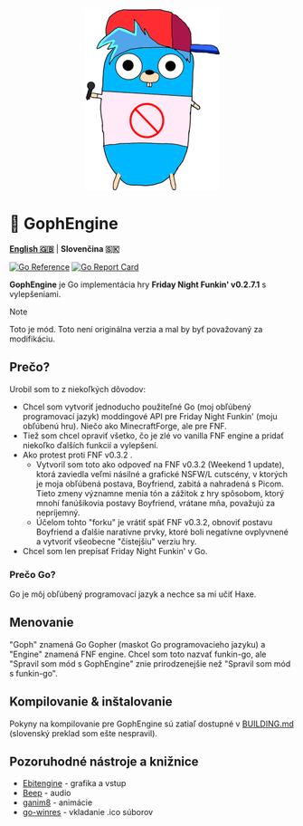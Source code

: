 <p align="center">
    <img src="https://github.com/MatusOllah/gophengine/blob/main/bf-gopher_240x320.png" alt="GophEngine logo">
</p>

# 🎤 GophEngine

**[English 🇬🇧](https://github.com/MatusOllah/gophengine/blob/main/README.md)** | **Slovenčina 🇸🇰**

[![Go Reference](https://pkg.go.dev/badge/github.com/MatusOllah/gophengine.svg)](https://pkg.go.dev/github.com/MatusOllah/gophengine) [![Go Report Card](https://goreportcard.com/badge/github.com/MatusOllah/gophengine)](https://goreportcard.com/report/github.com/MatusOllah/gophengine)

**GophEngine** je Go implementácia hry **Friday Night Funkin' v0.2.7.1** s vylepšeniami.

> [!NOTE]
> Toto je mód. Toto není originálna verzia a mal by byť považovaný za modifikáciu.

## Prečo?

Urobil som to z niekoľkých dôvodov:

* Chcel som vytvoriť jednoducho použiteľné Go (moj obľúbený programovací jazyk) moddingové API pre Friday Night Funkin' (moju obľúbenú hru). Niečo ako MinecraftForge, ale pre FNF.
* Tiež som chcel opraviť všetko, čo je zlé vo vanilla FNF engine a pridať niekoľko ďalších funkcií a vylepšení.
* Ako protest proti FNF v0.3.2 .
  * Vytvoril som toto ako odpoveď na FNF v0.3.2 (Weekend 1 update), ktorá zaviedla veľmi násilné a grafické NSFW/L cutscény, v ktorých je moja obľúbená postava, Boyfriend, zabitá a nahradená s Picom. Tieto zmeny významne menia tón a zážitok z hry spôsobom, ktorý mnohí fanúšikovia postavy Boyfriend, vrátane mňa, považujú za nepríjemný.
  * Účelom tohto "forku" je vrátiť späť FNF v0.3.2, obnoviť postavu Boyfriend a ďalšie naratívne prvky, ktoré boli negatívne ovplyvnené a vytvoriť všeobecne "čistejšiu" verziu hry.
* Chcel som len prepísať Friday Night Funkin' v Go.

### Prečo Go?

Go je môj obľúbený programovací jazyk a nechce sa mi učiť Haxe.

## Menovanie

"Goph" znamená Go Gopher (maskot Go programovacieho jazyku) a "Engine" znamená FNF engine.
Chcel som toto nazvať funkin-go, ale "Spravil som mód s GophEngine" znie prirodzenejšie než "Spravil som mód s funkin-go".

## Kompilovanie & inštalovanie

Pokyny na kompilovanie pre GophEngine sú zatiaľ dostupné v [BUILDING.md](https://github.com/MatusOllah/gophengine/blob/main/BUILDING.md) (slovenský preklad som ešte nespravil).

## Pozoruhodné nástroje a knižnice

* [Ebitengine](https://github.com/hajimehoshi/ebiten) - grafika a vstup
* [Beep](https://github.com/gopxl/beep) - audio
* [ganim8](https://github.com/yohamta/ganim8) - animácie
* [go-winres](https://github.com/tc-hib/go-winres) - vkladanie .ico súborov
